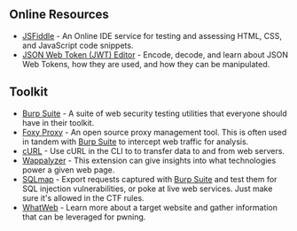 ## Online Resources
- [JSFiddle](https://jsfiddle.net/) -  An Online IDE service for testing and assessing HTML, CSS, and JavaScript code snippets.
- [JSON Web Token (JWT) Editor](https://jwt.io/) - Encode, decode, and learn about JSON Web Tokens, how they are used, and how they can be manipulated. 

## Toolkit
- [Burp Suite](https://portswigger.net/burp) - A suite of web security testing utilities that everyone should have in their toolkit.
- [Foxy Proxy](https://addons.mozilla.org/en-US/firefox/addon/foxyproxy-standard/) - An open source proxy management tool. This is often used in tandem with [Burp Suite](https://portswigger.net/burp) to intercept web traffic for analysis. 
- [cURL](https://curl.se/docs/manpage.html) - Use cURL in the CLI to to transfer data to and from web servers.
- [Wappalyzer](https://www.wappalyzer.com/) - This extension can give insights into what technologies power a given web page.
- [SQLmap](https://sqlmap.org/) - Export requests captured with [Burp Suite](https://portswigger.net/burp) and test them for SQL injection vulnerabilities, or poke at live web services. Just make sure it's allowed in the CTF rules.
- [WhatWeb](https://github.com/urbanadventurer/WhatWeb) - Learn more about a target website and gather information that can be leveraged for pwning. 
